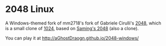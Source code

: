 # 2048 Linux
A Windows-themed fork of mm2718's fork of Gabriele Cirulli's [2048](http://gabrielecirulli.github.io/2048/), which is a small clone of [1024](https://play.google.com/store/apps/details?id=com.veewo.a1024), based on [Saming's 2048](http://saming.fr/p/2048/) (also a clone).


 You can play it at http://aGhostDraogn.github.io/2048-windows/
